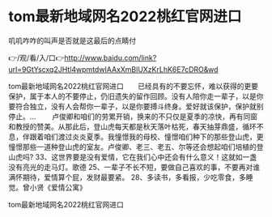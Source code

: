 # tom最新地域网名2022桃红官网进口
叽叽咋咋的叫声是否就是这最后的点睛付

👉/观/看/入/口👉http://www.baidu.com/link?url=9GtYscxq2JHtl4wpmtdwIAAxXmBlUXzKrLhK6E7cDRO&wd

tom最新地域网名2022桃红官网进口　　已经具有的不要忘怀，难以获得的更要保护，属于本人的不要停止，仍旧遗失的留作回顾。没有人陪你走一辈子，以是你要符合独立，没有人会帮你一辈子，以是你要搏斗终身。爱好就该保护，保护就别停止。...
　　卢俊卿和咱们的劳累开销，换来的不只仅是夏季的凉快，再有同窗和教授的赞美。从那此后，登山虎每天都是秋天落叶枯死，春天抽芽鼎盛，循环不息，伴跟着咱们渡过炎炎夏季。我憧憬我的母校、憧憬咱们种下的那些登山虎，更憧憬那些一道种登山虎的室友。卢俊卿、老三、老五、尔等还会想起咱们培植的登山虎吗?
	33、这世界要是没有爱情，它在我们心中还会有什么意义！这就如一盏没有亮光的走马灯。歌德
	25、一辈子不长不短，要做自己喜欢的事，不要再对谁满怀期待，爱情算个屁，发财最要紧。
	28、多读书，多看报，少吃零食，多睡觉。曾小贤《爱情公寓》

tom最新地域网名2022桃红官网进口
